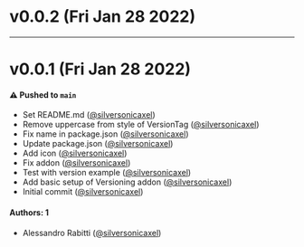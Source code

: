 # v0.0.2 (Fri Jan 28 2022)



---

# v0.0.1 (Fri Jan 28 2022)

#### ⚠️ Pushed to `main`

- Set README.md ([@silversonicaxel](https://github.com/silversonicaxel))
- Remove uppercase from style of VersionTag ([@silversonicaxel](https://github.com/silversonicaxel))
- Fix name in package.json ([@silversonicaxel](https://github.com/silversonicaxel))
- Update package.json ([@silversonicaxel](https://github.com/silversonicaxel))
- Add icon ([@silversonicaxel](https://github.com/silversonicaxel))
- Fix addon ([@silversonicaxel](https://github.com/silversonicaxel))
- Test with version example ([@silversonicaxel](https://github.com/silversonicaxel))
- Add basic setup of Versioning addon ([@silversonicaxel](https://github.com/silversonicaxel))
- Initial commit ([@silversonicaxel](https://github.com/silversonicaxel))

#### Authors: 1

- Alessandro Rabitti ([@silversonicaxel](https://github.com/silversonicaxel))
